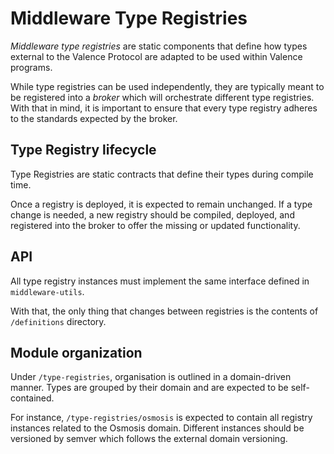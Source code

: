 # Middleware Type Registries

*Middleware type registries* are static components that define how
types external to the Valence Protocol are adapted to be used within
Valence programs.

While type registries can be used independently, they are typically
meant to be registered into a *broker* which will orchestrate different
type registries. With that in mind, it is important to ensure that
every type registry adheres to the standards expected by the broker.

## Type Registry lifecycle

Type Registries are static contracts that define their types during
compile time.

Once a registry is deployed, it is expected to remain unchanged.
If a type change is needed, a new registry should be compiled, deployed,
and registered into the broker to offer the missing or updated
functionality.

## API

All type registry instances must implement the same interface defined
in `middleware-utils`.

With that, the only thing that changes between registries is the
contents of `/definitions` directory.

## Module organization

Under `/type-registries`, organisation is outlined in a domain-driven
manner. Types are grouped by their domain and are expected to be
self-contained.

For instance, `/type-registries/osmosis` is expected to contain all
registry instances related to the Osmosis domain. Different instances
should be versioned by semver which follows the external domain versioning.
